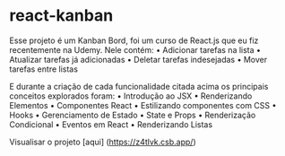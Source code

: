 # react-kanban

Esse projeto é um Kanban Bord, foi um curso de React.js que eu fiz recentemente na Udemy.
Nele contém:
    •  Adicionar tarefas na lista
    •  Atualizar tarefas já adicionadas
    •  Deletar tarefas indesejadas
    •  Mover tarefas entre listas


E durante a criação de cada funcionalidade citada acima os principais conceitos explorados foram:
    •  Introdução ao JSX
    •  Renderizando Elementos
    •  Componentes React
    •  Estilizando componentes com CSS
    •  Hooks
    •  Gerenciamento de Estado
    •  State e Props
    •  Renderização Condicional
    •  Eventos em React
    •  Renderizando Listas


Visualisar o projeto [aqui] (https://z4tlvk.csb.app/)
